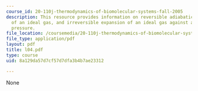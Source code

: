 ```yaml
---
course_id: 20-110j-thermodynamics-of-biomolecular-systems-fall-2005
description: This resource provides information on reversible adiabatic expansion
  of an ideal gas, and irreversible expansion of an ideal gas against a constant external
  pressure.
file_location: /coursemedia/20-110j-thermodynamics-of-biomolecular-systems-fall-2005/8a129da57d7cf57d7dfa3b4b7ae23312_l04.pdf
file_type: application/pdf
layout: pdf
title: l04.pdf
type: course
uid: 8a129da57d7cf57d7dfa3b4b7ae23312

---
```

None